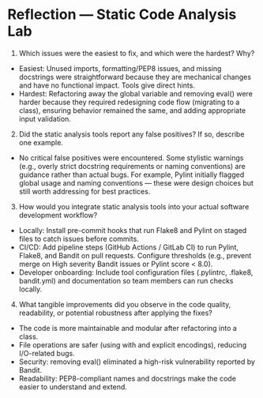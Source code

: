 # Reflection — Static Code Analysis Lab


1. Which issues were the easiest to fix, and which were the hardest? Why?


- Easiest: Unused imports, formatting/PEP8 issues, and missing docstrings were straightforward because they are mechanical changes and have no functional impact. Tools give direct hints.
- Hardest: Refactoring away the global variable and removing eval() were harder because they required redesigning code flow (migrating to a class), ensuring behavior remained the same, and adding appropriate input validation.


2. Did the static analysis tools report any false positives? If so, describe one example.


- No critical false positives were encountered. Some stylistic warnings (e.g., overly strict docstring requirements or naming conventions) are guidance rather than actual bugs. For example, Pylint initially flagged global usage and naming conventions — these were design choices but still worth addressing for best practices.


3. How would you integrate static analysis tools into your actual software development workflow?


- Locally: Install pre-commit hooks that run Flake8 and Pylint on staged files to catch issues before commits.
- CI/CD: Add pipeline steps (GitHub Actions / GitLab CI) to run Pylint, Flake8, and Bandit on pull requests. Configure thresholds (e.g., prevent merge on High severity Bandit issues or Pylint score < 8.0).
- Developer onboarding: Include tool configuration files (.pylintrc, .flake8, bandit.yml) and documentation so team members can run checks locally.


4. What tangible improvements did you observe in the code quality, readability, or potential robustness after applying the fixes?


- The code is more maintainable and modular after refactoring into a class.
- File operations are safer (using with and explicit encodings), reducing I/O-related bugs.
- Security: removing eval() eliminated a high-risk vulnerability reported by Bandit.
- Readability: PEP8-compliant names and docstrings make the code easier to understand and extend.
